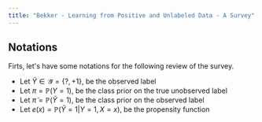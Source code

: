```yaml
---
title: "Bekker - Learning from Positive and Unlabeled Data - A Survey"
---
```


<!--truncate-->

## Notations

Firts, let's have some notations for the following review of the survey.

- Let $\tilde{Y} ∈ \mathcal{\tilde{Y}} = \{?,+1\}$, be the observed label
- Let $π=ℙ(Y=1)$, be the class prior on the true unobserved label
- Let $\tilde{π}=ℙ(\tilde{Y}=1)$, be the class prior on the observed label
- Let $e(x)=ℙ(\tilde{Y}=1|Y=1,X=x)$, be the propensity function
